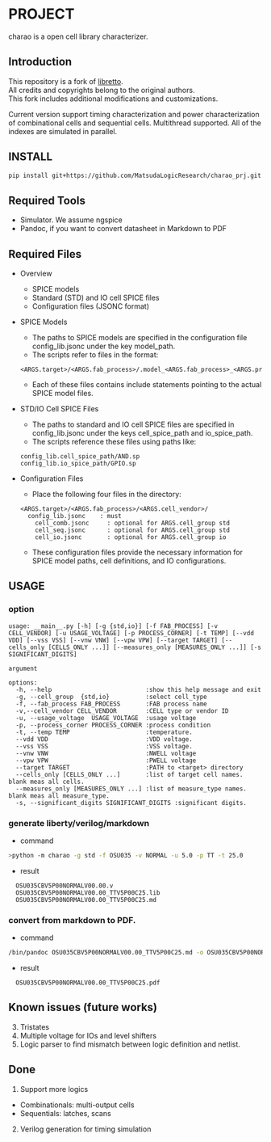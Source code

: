 # PROJECT

charao is a open cell library characterizer.

## Introduction

This repository is a fork of [libretto](https://github.com/snishizawa/libretto).  
All credits and copyrights belong to the original authors.  
This fork includes additional modifications and customizations.

Current version support timing characterization and power characterization of combinational cells and sequential cells.
Multithread supported. All of the indexes are simulated in parallel.

## INSTALL
```bash
pip install git+https://github.com/MatsudaLogicResearch/charao_prj.git
```

## Required Tools
- Simulator. We assume ngspice
- Pandoc, if you want to convert datasheet in Markdown to PDF

## Required Files
- Overview
    - SPICE models
     - Standard (STD) and IO cell SPICE files
     - Configuration files (JSONC format)

- SPICE Models
    - The paths to SPICE models are specified in the configuration file config_lib.jsonc under the key model_path.
    - The scripts refer to files in the format:
    ```
    <ARGS.target>/<ARGS.fab_process>/.model_<ARGS.fab_process>_<ARGS.process_corner>.sp
    ```
    - Each of these files contains include statements pointing to the actual SPICE model files.

- STD/IO Cell SPICE Files
    - The paths to standard and IO cell SPICE files are specified in config_lib.jsonc under the keys cell_spice_path and io_spice_path.
    - The scripts reference these files using paths like:
    ```
    config_lib.cell_spice_path/AND.sp
    config_lib.io_spice_path/GPIO.sp
    ```

- Configuration Files
    - Place the following four files in the directory:
    ```
    <ARGS.target>/<ARGS.fab_process>/<ARGS.cell_vendor>/
  	  config_lib.jsonc    : must
  		cell_comb.jsonc     : optional for ARGS.cell_group std
  		cell_seq.jsonc      : optional for ARGS.cell_group std
  		cell_io.jsonc       : optional for ARGS.cell_group io
    ```
    - These configuration files provide the necessary information for SPICE model paths, cell definitions, and IO configurations.


## USAGE

### option
```
usage: __main__.py [-h] [-g {std,io}] [-f FAB_PROCESS] [-v CELL_VENDOR] [-u USAGE_VOLTAGE] [-p PROCESS_CORNER] [-t TEMP] [--vdd VDD] [--vss VSS] [--vnw VNW] [--vpw VPW] [--target TARGET] [--cells_only [CELLS_ONLY ...]] [--measures_only [MEASURES_ONLY ...]] [-s SIGNIFICANT_DIGITS]

argument

options:
  -h, --help                          :show this help message and exit
  -g, --cell_group  {std,io}          :select cell_type
  -f, --fab_process FAB_PROCESS       :FAB process name
  -v,--cell_vendor CELL_VENDOR        :CELL type or vendor ID
  -u, --usage_voltage  USAGE_VOLTAGE  :usage voltage
  -p, --process_corner PROCESS_CORNER :process condition
  -t, --temp TEMP                     :temperature.
  --vdd VDD                           :VDD voltage.
  --vss VSS                           :VSS voltage.
  --vnw VNW                           :NWELL voltage
  --vpw VPW                           :PWELL voltage
  --target TARGET                     :PATH to <target> directory
  --cells_only [CELLS_ONLY ...]       :list of target cell names. blank meas all cells.
  --measures_only [MEASURES_ONLY ...] :list of measure_type names. blank meas all measure_type.
  -s, --significant_digits SIGNIFICANT_DIGITS :significant digits.
```

### generate liberty/verilog/markdown
- command 
```bash
>python -m charao -g std -f OSU035 -v NORMAL -u 5.0 -p TT -t 25.0
```
- result
```
  OSU035CBV5P00NORMALV00.00.v
  OSU035CBV5P00NORMALV00.00_TTV5P00C25.lib
  OSU035CBV5P00NORMALV00.00_TTV5P00C25.md
```

### convert from markdown to PDF.
- command 
```bash
/bin/pandoc OSU035CBV5P00NORMALV00.00_TTV5P00C25.md -o OSU035CBV5P00NORMALV00.00_TTV5P00C25.pdf -V documentclass=ltjarticle --pdf-engine=lualatex  -V tables-alignment=left -V geometry:margin=1in -N -V secnumdepth=4; 
```
- result
```
  OSU035CBV5P00NORMALV00.00_TTV5P00C25.pdf
```
## Known issues (future works)
3. Tristates
4. Multiple voltage for IOs and level shifters
5. Logic parser to find mismatch between logic definition and netlist.

## Done
1. Support more logics
 - Combinationals: multi-output cells
 - Sequentials: latches, scans
2. Verilog generation for timing simulation


